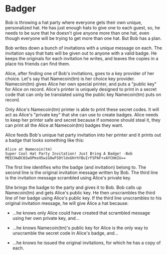 Badger
======

Bob is throwing a hat party where everyone gets their own unique, personalized hat.
He has just enough hats to give one to each guest, so, he needs to be sure that
he doesn't give anyone more than one hat, even though everyone will be trying to
get more than one hat.  But Bob has a plan.

Bob writes down a bunch of invitations with a unique message on each.  The invitation
says that hats will be given out to anyone with a valid badge.  He keeps the originals
for each invitation he writes, and leaves the copies in a place his friends can find them.

Alice, after finding one of Bob's invitations, goes to a key provider of her choice.
Let's say that Namecoin(tm) is her choice key provider.  Namecoin(tm) gives Alice
her own special printer, and puts a "public key" for Alice on record.
Alice's printer is uniquely designed to print in a secret code that can only be
translated using the public key Namecoin(tm) puts on record.

Only Alice's Namecoin(tm) printer is able to print these secret codes. It will act
as Alice's "private key" that she can use to create badges.  Alice needs to keep
her printer safe and secret because if someone should steal it, they can print all
the Alice at Namecoin(tm) badges they want.

Alice feeds Bob's unique hat party invitation into her printer and it prints out
a badge that looks something like this:

    Alice at Namecoin(tm)
    Super Cool Hat Party Invitation! Just Bring A Badge! -Bob
    MEECHwDC6SwOPmsH5wiGOwFS0tldxGHrhYBuIrFSPAF+xAYCHmIU==

The first line identifies who the badge (and invitation) belong to.
The second line is the original invitation message written by Bob.
The third line is the invitation message scrambled using Alice's private key.

She brings the badge to the party and gives it to Bob.  Bob calls up Namecoin(tm)
and gets Alice's public key.  He then unscrambles the third line of her badge using
Alice's public key.  If the third line unscrambles to his original invitation message,
he will give Alice a hat because:

  * ...he knows only Alice could have created that scrambled message using her own
    private key, and...

  * ...he knows Namecoin(tm)'s public key for Alice is the only way to unscramble
    the secret code in Alice's badge, and...

  * ...he knows he issued the original invitations, for which he has a copy of each.
